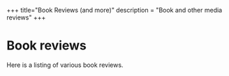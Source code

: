 +++
title="Book Reviews (and more)"
description = "Book and other media reviews"
+++

# Book reviews

Here is a listing of various book reviews.
